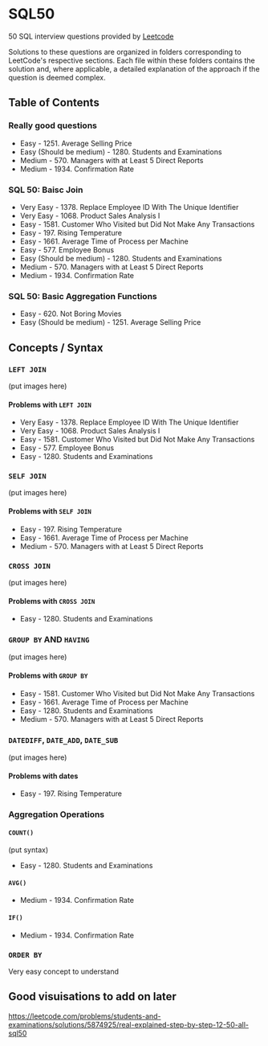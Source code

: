 # SQL50
50 SQL interview questions provided by [Leetcode](https://leetcode.com/)

Solutions to these questions are organized in folders corresponding to LeetCode's respective sections. Each file within these folders contains the solution and, where applicable, a detailed explanation of the approach if the question is deemed complex.

## Table of Contents
### Really good questions
* Easy - 1251. Average Selling Price
* Easy (Should be medium) - 1280. Students and Examinations
* Medium - 570. Managers with at Least 5 Direct Reports
* Medium - 1934. Confirmation Rate

### SQL 50: Baisc Join
* Very Easy - 1378. Replace Employee ID With The Unique Identifier
* Very Easy - 1068. Product Sales Analysis I
* Easy - 1581. Customer Who Visited but Did Not Make Any Transactions
* Easy - 197. Rising Temperature
* Easy - 1661. Average Time of Process per Machine
* Easy - 577. Employee Bonus
* Easy (Should be medium) - 1280. Students and Examinations
* Medium - 570. Managers with at Least 5 Direct Reports
* Medium - 1934. Confirmation Rate

### SQL 50: Basic Aggregation Functions
* Easy - 620. Not Boring Movies
* Easy (Should be medium) - 1251. Average Selling Price

## Concepts / Syntax
### `LEFT JOIN`
(put images here)
#### Problems with `LEFT JOIN`
* Very Easy - 1378. Replace Employee ID With The Unique Identifier
* Very Easy - 1068. Product Sales Analysis I
* Easy - 1581. Customer Who Visited but Did Not Make Any Transactions
* Easy - 577. Employee Bonus
* Easy - 1280. Students and Examinations

### `SELF JOIN`
(put images here)
#### Problems with `SELF JOIN`
* Easy - 197. Rising Temperature
* Easy - 1661. Average Time of Process per Machine
* Medium - 570. Managers with at Least 5 Direct Reports

### `CROSS JOIN`
(put images here)
#### Problems with `CROSS JOIN`
* Easy - 1280. Students and Examinations

### `GROUP BY` AND `HAVING`
(put images here)
#### Problems with `GROUP BY`
* Easy - 1581. Customer Who Visited but Did Not Make Any Transactions
* Easy - 1661. Average Time of Process per Machine
* Easy - 1280. Students and Examinations
* Medium - 570. Managers with at Least 5 Direct Reports



### `DATEDIFF`, `DATE_ADD`, `DATE_SUB`
(put images here)
#### Problems with dates
* Easy - 197. Rising Temperature

### Aggregation Operations
#### `COUNT()`
(put syntax)
* Easy - 1280. Students and Examinations

#### `AVG()`
* Medium - 1934. Confirmation Rate

#### `IF()`
* Medium - 1934. Confirmation Rate

### `ORDER BY`
Very easy concept to understand

## Good visuisations to add on later
https://leetcode.com/problems/students-and-examinations/solutions/5874925/real-explained-step-by-step-12-50-all-sql50
